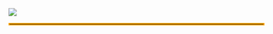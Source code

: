 <img src="https://capsule-render.vercel.app/api?type=venom&color=gradient&height=400&section=header&text=Welcome%20to%20Changki's%20Github&fontSize=40" />
<hr style="border: 2px solid #ffa500;" />
